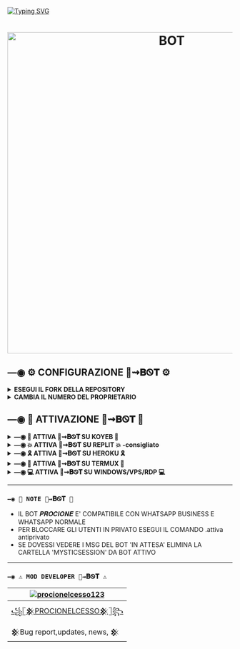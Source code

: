 [![Typing SVG](https://readme-typing-svg.demolab.com?font=Fira+Code&weight=500&size=30&pause=1000&color=F77539&center=true&lines=%F0%9F%A6%9D%F0%9D%91%B7%F0%9D%91%B9%F0%9D%91%B6%F0%9D%91%AA%F0%9D%91%B0%F0%9D%91%B6%F0%9D%91%B5%F0%9D%91%AC%E2%87%9D%F0%9D%90%81%E1%8F%AB%F0%9D%90%93)](https://git.io/typing-svg)
<h1 align="center">
<p>
<img src= "https://telegra.ph/file/bc12386c7355151f41702.jpg" alt="BOT" width="720">
</p>


## —◉ ⚙️ CONFIGURAZIONE 🦝⇝𝐁Ꮻ𝐓 ⚙️

<details>
  <summary><b>ESEGUI IL FORK DELLA REPOSITORY</b></summary>

  [clicca qui per clonare la repository](https://github.com/procionelcesso123/procionebot/fork)

</details>

<details>
  <summary><b>CAMBIA IL NUMERO DEL PROPRIETARIO</b></summary>

  [clicca qui per cambiare il numero del proprietario](https://github.com/procionelcesso123/procionebot/blob/master/config.js)

</details>


## —◉ 🍳 ATTIVAZIONE 🦝⇝𝐁Ꮻ𝐓 🍳

<details>
  <summary><b>—◉ 🌌 ATTIVA 🦝⇝𝐁Ꮻ𝐓 SU KOYEB 🌌</b></summary>

Clicca il pulsante per attivare il bot su Koyeb:

  [![Attiva su Koyeb](https://www.koyeb.com/static/images/deploy/button.svg)](https://app.koyeb.com/deploy?type=git&repository=github.com//procionebot&branch=master&name=procione.bot)

</details>

<details>
  <summary><b>—◉ 💥 ATTIVA 🦝⇝𝐁Ꮻ𝐓 SU REPLIT 💥 -consigliato</b></summary>


Clicca il pulsante per attivare il bot su Replit: 

[![Attiva su Repl.it](https://replit.com/badge/github/Fabri115/BotWhaIta)](https://repl.it/github/procionelcesso123/procionebot)

### `—◉ COME FARE UN SERVER 24/7 SU REPLIT`

## 1. INSTALLA I PACCHETTI
Prima di eseguire il repl fai questo:
* Esegui `npm init -y` nella Shell
* Esegui `sh-session npm install express ping-monitor`
  
![](https://user-images.githubusercontent.com/69215413/146991197-2e6ae207-942d-473f-ad1e-6cb78067cef8.png)
  
## 2. ESEGUI IL REPL 
Clicca il pulsante "Run":\
![](https://user-images.githubusercontent.com/69215413/146987397-637e9f1a-2987-459b-86ef-bc651ca525be.png)

## 3. CRON-JOB.org
Useremo [Cron-Job.org](https://console.cron-job.org/) come sistema di monitoraggio del server.

* Copia l'URL del sito visualizzato quando esegui il repl:

![](https://user-images.githubusercontent.com/69215413/146987775-56f77514-c7c1-4a67-8d81-7de17200d99b.png)

* Vai su [Cron-Job.org](https://console.cron-job.org/) e crea un account:
<img src="https://telegra.ph/file/3be6f411e4538680907f8.jpg" alt="home" width="400" height="500">

* Dopo aver creato l'account dovresti visualizzare la [dashboard](https://console.cron-job.org/dashboard). Da qui crea un CRONJOB:
  
![](https://telegra.ph/file/327785f9c21865a6305fa.jpg)

* Seleziona le stesse impostazioni che ci sono nell'immagine sottostante, quindi salva (cliccando sul pulsante in basso a destra "SALVA").
Sostituisci "https://procionebot.procionelcesso1.repl.co/" con l'url copiato in precedenza dal tuo repl.

 ![](https://telegra.ph/file/8edec72608904b37166ef.jpg)

Ora il tuo bot rimarrà attivo 24 ore su 24, 7 giorni su 7 anche dopo aver chiuso replit. [Cron-job.org](https://console.cron-job.org/) eseguirà il ping del tuo server ogni minuto per assicurarsi che funzioni ancora, di solito serve per avvisarti di tempi di inattività imprevisti, ma in questo caso i ping costanti hanno l'effetto di mantenere in vita il nostro Repl poiché la versione gratuita prevede lo spegnimento dopo circa un'ora di inattività.

</details>

<details>
  <summary><b>—◉ 🎗 ATTIVA 🦝⇝𝐁Ꮻ𝐓 SU HEROKU 🎗</b></summary>

Clicca il pulsante per attivare il bot su Heroku:

  [![Deploy](https://www.herokucdn.com/deploy/button.svg)](https://heroku.com/deploy?template=[https://github.com/procionelcesso123/procionebot])

</details>

<details>
  <summary><b>—◉ 👾 ATTIVA 🦝⇝𝐁Ꮻ𝐓 SU TERMUX 👾</b></summary>


### `—◉ VERSIONE DI TERMUX NECESSARIA: ` 

Clicca il pulsante per scaricare Termux:

<a href="https://bit.ly/termux119"><img src="https://telegra.ph/file/c68dcf19a390ffb792c3e.png" alt="Termux.apk" width="100"></a>



- DIGITA QUESTI COMANDI:
```bash
termux-setup-storage
```

```bash
pkg upgrade -y && pkg update -y
```

```bash
pkg install git -y
```
  
```bash
pkg install nodejs -y  
```
  
```bash
pkg install ffmpeg -y
```  
  
```bash
pkg install imagemagick -y
``` 

```bash
pkg install yarn
```    

```bash
git clone https://github.com/procionelcesso123/procionebot.git
```
  
```bash
cd procionebot
```  

```bash
yarn install
```

```bash
npm install
```

```bash
npm update
```

```bash
sh start.sh
```

### `—◉ ✔️ PER 24/7 🦝⇝𝐁Ꮻ𝐓 SU TERMUX ✔️`
  
 ```bash
> npm i -g pm2 && pm2 start index.js && pm2 save && pm2 logs
  ```

### `—◉ 👽 PER OTTENERE UN ALTRO CODICE QR 👽`

DIGITA QUESTI COMANDI:
```bash
> cd 
```
```bash
> cd procionebot
```
```bash
> rm -rf MysticSession
```
```bash
> sh start.sh
```
</details>

<details>
  <summary><b>—◉ 💻 ATTIVA 🦝⇝𝐁Ꮻ𝐓 SU WINDOWS/VPS/RDP 💻</b></summary>

* Installa Git [`Click Here`](https://git-scm.com/downloads)
* Installa NodeJS [`Click Here`](https://nodejs.org/en/download)
* Installa FFmpeg [`Click Here`](https://ffmpeg.org/download.html) (**Non dimenticare di aggiungere FFmpeg alle variabili di ambiente PATH**)
* Installa ImageMagick [`Click Here`](https://imagemagick.org/script/download.php)

```bash
git clone https://github.com/procionelcesso123/procionebot
```
```bash
cd procionebot
```
```bash
npm install
```
```bash
npm update
```

---------

### `Run`

```bash
node .
```

</details>


---------
### `—◉ 📝 NOTE 🦝⇝𝐁Ꮻ𝐓 📝`
- IL BOT 𝑷𝑹𝑶𝑪𝑰𝑶𝑵𝑬 E' COMPATIBILE CON WHATSAPP BUSINESS E WHATSAPP NORMALE
- PER BLOCCARE GLI UTENTI IN PRIVATO ESEGUI IL COMANDO .attiva antiprivato
- SE DOVESSI VEDERE I MSG DEL BOT 'IN ATTESA' ELIMINA LA CARTELLA 'MYSTICSESSION' DA BOT ATTIVO
---------

### `—◉ ⚠️ MOD DEVELOPER 🦝⇝𝐁Ꮻ𝐓 ⚠️ `
  <div align="center">
  
| [![procionelcesso123](https://telegra.ph/file/1e7db3fa212a15584fe9d.jpg?size=200)](https://github.com/procionelcesso123) |
|----|
| [꧁𓊈𒆜PROCIONELCESSO𒆜𓊉꧂](https://github.com/procionelcesso123) |
|  𒆜Bug report,updates, news, 𒆜 |
  
  </div>

